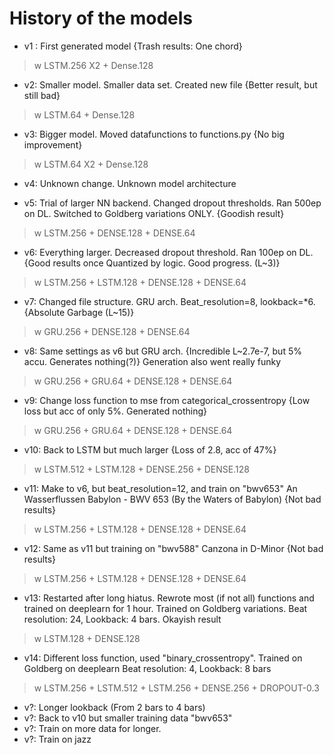 # History of the models

- v1 : First generated model {Trash results: One chord}
> w LSTM.256 X2 + Dense.128 
 
 - v2: Smaller model. Smaller data set. Created new file {Better result, but still bad}
 > w LSTM.64 + Dense.128

- v3: Bigger model. Moved datafunctions to functions.py {No big improvement}
> w LSTM.64 X2 + Dense.128

- v4: Unknown change. Unknown model architecture

- v5: Trial of larger NN backend. Changed dropout thresholds. Ran 500ep on DL. Switched to Goldberg variations ONLY. {Goodish result}
>w LSTM.256 + DENSE.128 + DENSE.64

- v6: Everything larger. Decreased dropout threshold. Ran 100ep on DL. {Good results once Quantized by logic. Good progress. (L~3)}
>w LSTM.256 + LSTM.128 + DENSE.128 + DENSE.64

- v7: Changed file structure. GRU arch. Beat_resolution=8, lookback=*6. {Absolute Garbage (L~15)}
>w GRU.256 + DENSE.128 + DENSE.64

- v8: Same settings as v6 but GRU arch. {Incredible L~2.7e-7, but 5% accu. Generates nothing(?)}
Generation also went really funky
>w GRU.256 + GRU.64 + DENSE.128 + DENSE.64

- v9: Change loss function to mse from categorical_crossentropy {Low loss but acc of only 5%. Generated nothing}
>w GRU.256 + GRU.64 + DENSE.128 + DENSE.64

- v10: Back to LSTM but much larger {Loss of 2.8, acc of 47%}
>w LSTM.512 + LSTM.128 + DENSE.256 + DENSE.128

- v11: Make to v6, but beat_resolution=12, and train on "bwv653" An Wasserflussen Babylon - BWV 653
(By the Waters of Babylon) {Not bad results}
>w LSTM.256 + LSTM.128 + DENSE.128 + DENSE.64

- v12: Same as v11 but training on "bwv588" Canzona in D-Minor {Not bad results}
>w LSTM.256 + LSTM.128 + DENSE.128 + DENSE.64
 
- v13: Restarted after long hiatus. Rewrote most (if not all) functions and trained on deeplearn for 1 hour. Trained on Goldberg variations. 
Beat resolution: 24, Lookback: 4 bars. Okayish result
>w LSTM.128 + DENSE.128

- v14: Different loss function, used "binary_crossentropy". Trained on Goldberg on deeplearn
Beat resolution: 4, Lookback: 8 bars
>w LSTM.256 + LSTM.512 + LSTM.256 + DENSE.256 + DROPOUT-0.3

- v?: Longer lookback (From 2 bars to 4 bars)
- v?: Back to v10 but smaller training data "bwv653"
- v?: Train on more data for longer.
- v?: Train on jazz
